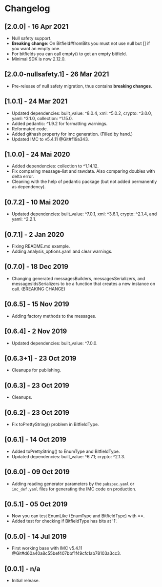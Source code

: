 # Changelog

## [2.0.0] - 16 Apr 2021

* Null safety support.
* **Breaking change**: On Bitfield#fromBits you must not use null but [] if you want an empty one.
* For bitfields you can call empty() to get an empty bitfield.
* Minimal SDK is now 2.12.0.

## [2.0.0-nullsafety.1] - 26 Mar 2021

* Pre-release of null safety migration, thus contains **breaking changes**.

## [1.0.1] - 24 Mar 2021

* Updated dependencies: built_value: ^8.0.4, xml: ^5.0.2, crypto: ^3.0.0, yaml: ^3.1.0, collection: ^1.15.0.
* Added pedantic: ^1.9.2 for formatting warnings.
* Reformated code.
* Added githash property for imc generation. (Filled by hand.)
* Updated IMC to v5.4.11 @Git#f19a343.

## [1.0.0] - 24 Mai 2020

* Added dependencies: collection to ^1.14.12.
* Fix comparing message-list and rawdata. Also comparing doubles with
  delta error.
* Cleaning with the help of pedantic package (but not added permanently
  as dependency).

## [0.7.2] - 10 Mai 2020

* Updated dependencies: built_value: ^7.0.1, xml: ^3.6.1, crypto: ^2.1.4,
  and yaml: ^2.2.1.

## [0.7.1] - 2 Jan 2020

* Fixing README.md example.
* Adding analysis_options.yaml and clear warnings.

## [0.7.0] - 18 Dec 2019

* Changing generated messagesBuilders, messagesSerializers, and
  messagesIdsSerializers to be a function that creates a new instance on call.
  (BREAKING CHANGE)

## [0.6.5] - 15 Nov 2019

* Adding factory methods to the messages.

## [0.6.4] - 2 Nov 2019

* Updated dependencies: built_value: ^7.0.0.

## [0.6.3+1] - 23 Oct 2019

* Cleanups for publishing.

## [0.6.3] - 23 Oct 2019

* Cleanups.

## [0.6.2] - 23 Oct 2019

* Fix toPrettyString() problem in BitfieldType.

## [0.6.1] - 14 Oct 2019

* Added toPrettyString() to EnumType and BitfieldType.
* Updated dependencies: built_value: ^6.7.1; crypto: ^2.1.3.

## [0.6.0] - 09 Oct 2019

* Adding reading generator parameters by the `pubspec.yaml` or `imc_def.yaml`
  files for generating the IMC code on production.

## [0.5.1] - 05 Oct 2019

* Now you can test EnumLike (EnumType and BitfieldType) with ==.
* Added test for checking if BitfieldType has bits at '1'.

## [0.5.0] - 14 Jul 2019

* First working base with IMC v5.4.11 @Git#d60a40a8c55bef407bbf1f49cfc1ab78103a3cc3.

## [0.0.1] - n/a

* Initial release.
